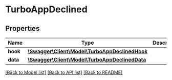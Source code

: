 # TurboAppDeclined

## Properties
Name | Type | Description | Notes
------------ | ------------- | ------------- | -------------
**hook** | [**\Swagger\Client\Model\TurboAppDeclinedHook**](TurboAppDeclinedHook.md) |  | [optional] 
**data** | [**\Swagger\Client\Model\TurboAppDeclinedData**](TurboAppDeclinedData.md) |  | [optional] 

[[Back to Model list]](../../README.md#documentation-for-models) [[Back to API list]](../../README.md#documentation-for-api-endpoints) [[Back to README]](../../README.md)

